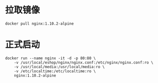 拉取镜像
======
    docker pull nginx:1.10.2-alpine


正式启动
======

    docker run --name nginx -it -d -p 80:80 \
        -v /usr/local/eshop/nginx/nginx.conf:/etc/nginx/nginx.conf:ro \
        -v /usr/local/media:/usr/local/media:ro \
        -v /etc/localtime:/etc/localtime:ro \
        nginx:1.10.2-alpine